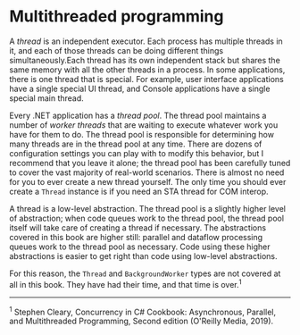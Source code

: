 # Multithreaded programming

A *thread* is an independent executor. Each process has multiple threads in it, and each of those threads can be doing different things simultaneously.Each thread has its own independent stack but shares the same memory with all the other threads in a process. In some applications, there is one thread that is special. For example, user interface applications have a single special UI thread, and Console applications have a single special main thread.

Every .NET application has a *thread pool*. The thread pool maintains a number of *worker threads* that are waiting to execute whatever work you have for them to do. The thread pool is responsible for determining how many threads are in the thread pool at any time. There are dozens of configuration settings you can play with to modify this behavior, but I recommend that you leave it alone; the thread pool has been carefully tuned to cover the vast majority of real-world scenarios. There is almost no need for you to ever create a new thread yourself. The only time you should ever create a `Thread` instance is if you need an STA thread for COM interop.

A thread is a low-level abstraction. The thread pool is a slightly higher level of abstraction; when code queues work to the thread pool, the thread pool itself will take care of creating a thread if necessary. The abstractions covered in this book are higher still: parallel and dataflow processing queues work to the thread pool as necessary. Code using these higher abstractions is easier to get right than code using low-level abstractions.

For this reason, the `Thread` and `BackgroundWorker` types are not covered at all in this book. They have had their time, and that time is over.<sup>1</sup>

<hr>

<sup>1</sup> Stephen Cleary, Concurrency in C# Cookbook: Asynchronous, Parallel, and Multithreaded Programming, Second edition (O'Reilly Media, 2019).
